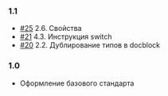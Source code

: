 ### 1.1

- [#25](https://github.com/index0h/php-conventions/issues/25) 2.6. Свойства
- [#21](https://github.com/index0h/php-conventions/issues/21) 4.3. Инструкция switch
- [#20](https://github.com/index0h/php-conventions/issues/20) 2.2. Дублирование типов в docblock

### 1.0

- Оформление базового стандарта
